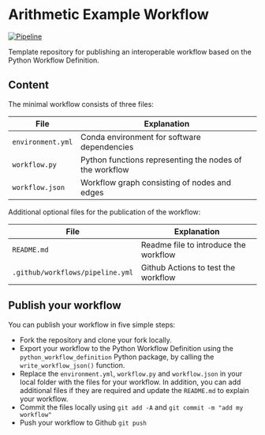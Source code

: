 # Arithmetic Example Workflow
[![Pipeline](https://github.com/pythonworkflow/example-workflow/actions/workflows/pipeline.yml/badge.svg)](https://github.com/pythonworkflow/example-workflow/actions/workflows/pipeline.yml)

Template repository for publishing an interoperable workflow based on the Python Workflow Definition. 

## Content 
The minimal workflow consists of three files:

| File              | Explanation                                             |
|-------------------|---------------------------------------------------------|
| `environment.yml` | Conda environment for software dependencies             |
| `workflow.py`     | Python functions representing the nodes of the workflow |
| `workflow.json`   | Workflow graph consisting of nodes and edges            |

Additional optional files for the publication of the workflow: 

| File                             | Explanation                              |
|----------------------------------|------------------------------------------|
| `README.md`                      | Readme file to introduce the workflow    |
| `.github/workflows/pipeline.yml` | Github Actions to test the workflow      |

## Publish your workflow
You can publish your workflow in five simple steps:
* Fork the repository and clone your fork locally.
* Export your workflow to the Python Workflow Definition using the `python_workflow_definition` Python package, by calling the `write_workflow_json()` function.  
* Replace the `environment.yml`, `workflow.py` and `workflow.json` in your local folder with the files for your workflow. In addition, you can add additional files if they are required and update the `README.md` to explain your workflow.
* Commit the files locally using `git add -A` and `git commit -m "add my workflow"`
* Push your workflow to Github `git push`


